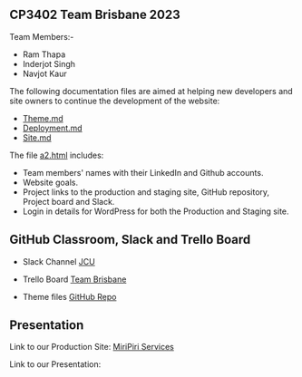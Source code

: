 
## CP3402 Team Brisbane 2023
Team Members:- 
- Ram Thapa
- Inderjot Singh
- Navjot Kaur

The following documentation files are aimed at helping new developers and site owners to continue the development of the website:

* [Theme.md](theme.md)
* [Deployment.md](deployment.md)
* [Site.md](site.md)

The file [a2.html](a2.html) includes:

* Team members' names with their LinkedIn  and Github accounts.
* Website goals.
* Project links to the production and staging site, GitHub repository, Project board and Slack.
* Login in details for WordPress for both the Production and Staging site.

## GitHub Classroom, Slack and Trello Board

- Slack Channel [JCU](https://app.slack.com/client/T05GW1XP0S0/C05GTJAJGCS)

- Trello Board [Team Brisbane](https://trello.com/b/VNpcLBjb/teambrisbane-cp3402)

- Theme files [GitHub Repo](https://github.com/cp3402-students/cp3402-2022-1-site-teambrisbane2023.git)

## Presentation
Link to our Production Site: [MiriPiri Services](https://ramtha3.dream.press)

Link to our Presentation: 

    
